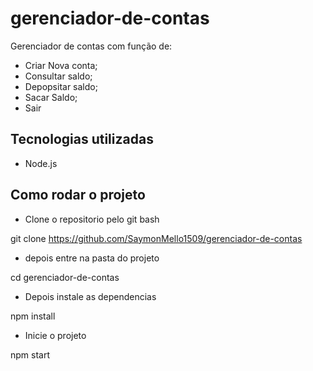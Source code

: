 # gerenciador-de-contas

Gerenciador de contas  com função de:

- Criar Nova conta;
- Consultar saldo;
- Depopsitar saldo;
- Sacar Saldo;
- Sair


## Tecnologias utilizadas
- Node.js

## Como rodar o projeto

- Clone o repositorio pelo git bash

git clone https://github.com/SaymonMello1509/gerenciador-de-contas

- depois entre na pasta do projeto

cd gerenciador-de-contas

- Depois instale as dependencias 

npm install

- Inicie o projeto

npm start